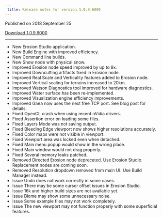 ```yaml
---
 title: Release notes for version 1.0.9.6000
---
```


Published on 2018 September 25

[Download 1.0.9.6000](http://medium.com/quadspinner/)

***

<ul class="changelog">
<li class="new"><span>New</span>  Erosion Studio application.</li>
<li class="new"><span>New</span>  Build Engine with improved efficiency.</li>
<li class="new"><span>New</span>  Command line builds.</li>
<li class="new"><span>New</span>  Snow node with physical snow.</li>
<li class="improved"><span>Improved</span>  Erosion node speed improved by up to 9x.</li>
<li class="improved"><span>Improved</span>  Downcutting artifacts fixed in Erosion node.</li>
<li class="improved"><span>Improved</span>  Real Scale and Verticality features added to Erosion node.</li>
<li class="improved"><span>Improved</span>  Vertical scaling for terrains increased to 20km.</li>
<li class="improved"><span>Improved</span>  Watson Diagnostics tool improved for hardware diagnostics.</li>
<li class="improved"><span>Improved</span>  Water surface has been re-implemented.</li>
<li class="improved"><span>Improved</span>  Visualization engine efficiency improvements.</li>
<li class="improved"><span>Improved</span>  Gaea now uses the next free TCP port. See blog post for details.</li>
<li class="fixed"><span>Fixed</span>  OpenCL crash when using recent nVidia drivers.</li>
<li class="fixed"><span>Fixed</span>  Assertion error on loading some files.</li>
<li class="fixed"><span>Fixed</span>  Layers Mode was not saving output.</li>
<li class="fixed"><span>Fixed</span>  Bleeding Edge viewport now shows higher resolutions accurately.</li>
<li class="fixed"><span>Fixed</span>  Color maps were not visible in viewport.</li>
<li class="fixed"><span>Fixed</span>  Viewport area was locked even when detached.</li>
<li class="fixed"><span>Fixed</span>  Main menu popup would show in the wrong place.</li>
<li class="fixed"><span>Fixed</span>  Main window would not drag properly.</li>
<li class="fixed"><span>Fixed</span>  Several memory leaks patched.</li>
<li class="removed"><span>Removed</span>  Directed Erosion node deprecated. Use Erosion Studio. Replacement nodes are coming soon.</li>
<li class="removed"><span>Removed</span>  Resolution dropdown removed from main UI. Use Build Manager instead.</li>
<li class="issue"><span>Issue</span>  Undo does not work correctly in some cases.</li>
<li class="issue"><span>Issue</span>  There may be some cursor offset issues in Erosion Studio.</li>
<li class="issue"><span>Issue</span>  16k and higher build sizes are not available yet.</li>
<li class="issue"><span>Issue</span>  Biome may show some unnecessary noise.</li>
<li class="issue"><span>Issue</span>  Some example files may not work completely.</li>
<li class="issue"><span>Issue</span>  The new viewport may not function properly with some superficial features.</li>
</ul>
